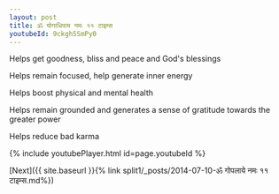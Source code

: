 ```yaml
---
layout: post
title: ॐ योगाधिपाय नमः ११ टाइम्स
youtubeId: 9ckgh5SmPy0
---
```

 
 
Helps get goodness, bliss and peace and God's blessings
 
Helps remain focused, help generate inner energy 
 
Helps boost physical and mental health 
 
Helps remain grounded and generates a sense of gratitude towards the greater power 
 
Helps reduce bad karma
 
 
 
 


{% include youtubePlayer.html id=page.youtubeId %}
 
[Next]({{ site.baseurl }}{% link  split1/_posts/2014-07-10-ॐ गोपलाये नमः ११ टाइम्स.md%})
 
